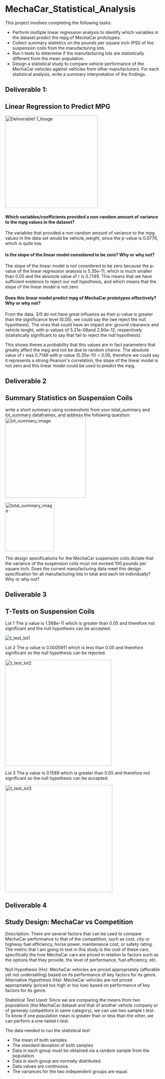# MechaCar_Statistical_Analysis

This project involves completing the following tasks:
* Perform multiple linear regression analysis to identify which variables in the dataset predict the mpg of MechaCar prototypes.
* Collect summary statistics on the pounds per square inch (PSI) of the suspension coils from the manufacturing lots.
* Run t-tests to determine if the manufacturing lots are statistically different from the mean population.
* Design a statistical study to compare vehicle performance of the MechaCar vehicles against vehicles from other manufacturers. For each statistical analysis, write a summary interpretation of the findings.

## Deliverable 1:
## Linear Regression to Predict MPG

<img width="300" alt="Deliverable1 1_Image" src="https://user-images.githubusercontent.com/114960958/219476357-596df8ae-a576-4c0d-8635-6d62d67f190e.png">

#### Which variables/coefficients provided a non-random amount of variance to the mpg values in the dataset?
The variables that provided a non-random amount of variance to the mpg values in the data set would be vehicle_weight, since the p-value is 0.0776, which is quite low.

#### Is the slope of the linear model considered to be zero? Why or why not?
The slope of the linear model is not considered to be zero because the p-value of the linear regression analysis is 5.35e-11, which is much smaller than 0.05 and the absolute value of r is 0.7149. This means that we have sufficient evidence to reject our null hypothesis, and which means that the slope of the linear model is not zero.

#### Does this linear model predict mpg of MechaCar prototypes effectively? Why or why not?

From the data, 3/5 do not have great influence as their p-value is greater than the significance level (0.05), we could say the (we reject the null hypothesis). The ones that could have an impact are: ground clearance and vehicle lenght, with p-values of 5.21e-08and 2.60e-12, respectively (statistically significant to say that fail to reject the null hypothesis).

This shows theres a probability that this values are in fact parameters that greatly affect the mpg and not be due to random chance. The absolute value of r was 0.7149 with p-value (5.35e-11) < 0.05, therefore we could say it represents a strong Pearson's correlation, the slope of the linear model is not zero and this linear model could be used to predict the mpg.

## Deliverable 2
## Summary Statistics on Suspension Coils

write a short summary using screenshots from your total_summary and lot_summary dataframes, and address the following question:
<img width="261" alt="lot_summary_image" src="https://user-images.githubusercontent.com/114960958/219895074-4d4c6abf-7862-4a1c-84e1-ff9f746d1c04.png">

<img width="159" alt="total_summary_image" src="https://user-images.githubusercontent.com/114960958/219894844-4c4ea1e9-e060-4033-a61e-4b882211d761.png">


The design specifications for the MechaCar suspension coils dictate that the variance of the suspension coils must not exceed 100 pounds per square inch. Does the current manufacturing data meet this design specification for all manufacturing lots in total and each lot individually? Why or why not?

## Deliverable 3
## T-Tests on Suspension Coils

Lot 1
The p value is 1.568e-11 which is greater than 0.05 and therefore not significant and the null hypothesis can be accepted.

![t_test_lot1](https://user-images.githubusercontent.com/114960958/219901731-9657ae8a-0a9f-445e-98e0-a4a013a0cf98.png)

Lot 2
The p value is 0.0005911 which is less than 0.05 and therefore significant so the null hypothesis can be rejected.

<img width="345" alt="t_test_lot2" src="https://user-images.githubusercontent.com/114960958/219901600-aae28eb0-b8e3-41a0-b25b-9d79faed57c1.png">

Lot 3
The p value is 0.1589 which is greater than 0.05 and therefore not significant so the null hypothesis can be accepted.

<img width="348" alt="t_test_lot3" src="https://user-images.githubusercontent.com/114960958/219901606-f1a1e2d2-8c6d-4e16-af24-128f75ef8965.png">

## Deliverable 4
## Study Design: MechaCar vs Competition

Description: There are several factors that can be used to compare MechaCar performance to that of the competition, such as cost, city or highway fuel efficiency, horse power, maintenance cost, or safety rating. The metric that I am going to test in this study is the cost of these cars, specifically the how MechaCar cars are priced in relation to factors such as the options that they provide, the level of performance, fuel efficiency, etc.

Null Hypothesis (Ho): MechaCar vehicles are priced appropriately (afforable yet not underselling) based on its performance of key factors for its genre.
Alternative Hypothesis (Ha): MechaCar vehicles are not priced appropriately (priced too high or too low) based on performance of key factors for its genre.

Statistical Test Used: Since we are comparing the means from two populations (the MechaCar dataset and that of another vehicle company or of generaly competitors in same category), we can use two sample t test. To know if one population mean is greater than or less than the other, we can perform a one-tailed t-test.

The data needed to run the statistical test
* The mean of both samples
* The standard deviation of both samples
* Data in each group must be obtained via a random sample from the population.
* Data in each group are normally distributed.
* Data values are continuous.
* The variances for the two independent groups are equal.
